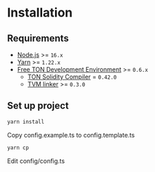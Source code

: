 # Installation
## Requirements
* [Node.js](https://nodejs.org) >= `16.x`
* [Yarn](https://classic.yarnpkg.com) >= `1.22.x`
* [Free TON Development Environment](https://github.com/tonlabs/tondev) >= `0.6.x`
  * [TON Solidity Compiler](https://github.com/tonlabs/TON-Solidity-Compiler) = `0.42.0`
  * [TVM linker](https://github.com/tonlabs/TVM-linker) >= `0.3.0`

## Set up project
```sh
yarn install
```

Copy config.example.ts to config.template.ts
```sh
yarn cp
```

Edit config/config.ts